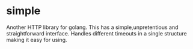 # simple
  Another HTTP library for golang. This has a simple,unpretentious and straightforward interface. Handles different timeouts in a single structure making it easy for using.
